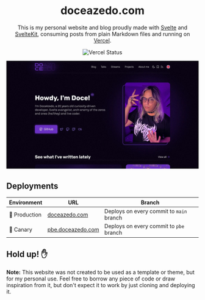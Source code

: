 <h1 align="center">doceazedo.com</h1>

<p align="center">
  This is my personal website and blog proudly made with <a href="https://svelte.dev" target="_blank">Svelte</a> and <a href="https://kit.svelte.dev" target="_blank">SvelteKit</a>, consuming posts from plain Markdown files and running on <a href="https://vercel.com" target="_blank">Vercel</a>.
</p>

<p align="center">
  <img src="https://img.shields.io/github/deployments/doceazedo/doceazedo.com/Production?label=vercel&logo=vercel&style=flat-square" alt="Vercel Status">
</p>

<p align="center">
  <a href="https://doceazedo.com">
    <img src="static/img/thumbnail.jpg">
  </a>
</p>

## Deployments

| Environment  | URL                                             | Branch                                   |
|--------------|-------------------------------------------------|------------------------------------------|
| 🚀 Production | [doceazedo.com](https://doceazedo.com)         | Deploys on every commit to `main` branch |
| 🔮 Canary     | [pbe.doceazedo.com](https://pbe.doceazedo.com) | Deploys on every commit to `pbe` branch  |

## Hold up! ✋

**Note:** This website was not created to be used as a template or theme, but for my personal use. Feel free to borrow any piece of code or draw inspiration from it, but don't expect it to work by just cloning and deploying it.
